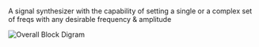 ﻿# 
A signal synthesizer with the capability of setting a single or a complex set of freqs with any desirable frequency & amplitude

![Overall Block Digram](file:///D:\GitHub_MyRep\Signal%20Generator\Block%20diagram.jpg)
